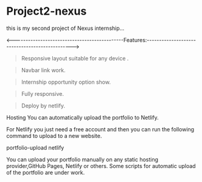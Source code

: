 # Project2-nexus
this is my second project of Nexus internship...

<---------------------------------------------Features:----------------------------------------------->

>Responsive layout suitable for any device .

>Navbar link work.

>Internship opportunity option show.

>Fully responsive.

>Deploy by netlify.

Hosting
You can automatically upload the portfolio to Netlify.

For Netlify you just need a free account and then you can run the following command to upload to a new website.

portfolio-upload netlify

You can upload your portfolio manually on any static hosting provider,GitHub Pages, Netlify or others. Some scripts for automatic upload of the portfolio are under work.
